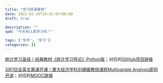 ```yaml
---
title: "学习资源推荐"
date: 2021-02-26T19:42:07+08:00
draft: true

description: ""
upd: "今天有认真学习吗？"

tags: ['学术', '学习']
categories: []
---
```




[统计学习圣经！经典教材《统计学习导论》Python版](https://mp.weixin.qq.com/s/ueewyNRmG3P47e6FaiotpQ)；对应的[GitHub项目链接](https://github.com/hardikkamboj/An-Introduction-to-Statistical-Learning)

[3月1日全英文慕课开课！厦大经济学科刘婧媛教授课程Multivariate Analysis即将开讲](https://mp.weixin.qq.com/s/ioa2uD6Fiwp8aQyTzjFGDg)；对应的[MOOC链接](https://www.icourse163.org/course/XMU1-1461267164)

